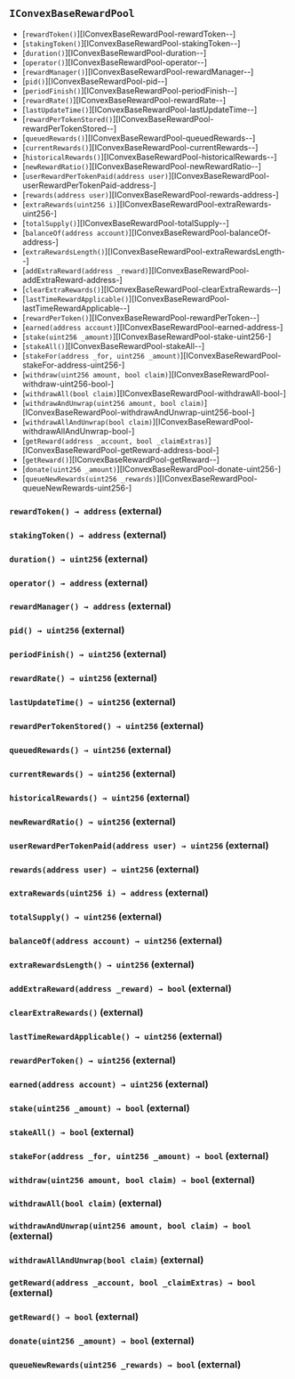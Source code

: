 ## <span id="IConvexBaseRewardPool"></span> `IConvexBaseRewardPool`



- [`rewardToken()`][IConvexBaseRewardPool-rewardToken--]
- [`stakingToken()`][IConvexBaseRewardPool-stakingToken--]
- [`duration()`][IConvexBaseRewardPool-duration--]
- [`operator()`][IConvexBaseRewardPool-operator--]
- [`rewardManager()`][IConvexBaseRewardPool-rewardManager--]
- [`pid()`][IConvexBaseRewardPool-pid--]
- [`periodFinish()`][IConvexBaseRewardPool-periodFinish--]
- [`rewardRate()`][IConvexBaseRewardPool-rewardRate--]
- [`lastUpdateTime()`][IConvexBaseRewardPool-lastUpdateTime--]
- [`rewardPerTokenStored()`][IConvexBaseRewardPool-rewardPerTokenStored--]
- [`queuedRewards()`][IConvexBaseRewardPool-queuedRewards--]
- [`currentRewards()`][IConvexBaseRewardPool-currentRewards--]
- [`historicalRewards()`][IConvexBaseRewardPool-historicalRewards--]
- [`newRewardRatio()`][IConvexBaseRewardPool-newRewardRatio--]
- [`userRewardPerTokenPaid(address user)`][IConvexBaseRewardPool-userRewardPerTokenPaid-address-]
- [`rewards(address user)`][IConvexBaseRewardPool-rewards-address-]
- [`extraRewards(uint256 i)`][IConvexBaseRewardPool-extraRewards-uint256-]
- [`totalSupply()`][IConvexBaseRewardPool-totalSupply--]
- [`balanceOf(address account)`][IConvexBaseRewardPool-balanceOf-address-]
- [`extraRewardsLength()`][IConvexBaseRewardPool-extraRewardsLength--]
- [`addExtraReward(address _reward)`][IConvexBaseRewardPool-addExtraReward-address-]
- [`clearExtraRewards()`][IConvexBaseRewardPool-clearExtraRewards--]
- [`lastTimeRewardApplicable()`][IConvexBaseRewardPool-lastTimeRewardApplicable--]
- [`rewardPerToken()`][IConvexBaseRewardPool-rewardPerToken--]
- [`earned(address account)`][IConvexBaseRewardPool-earned-address-]
- [`stake(uint256 _amount)`][IConvexBaseRewardPool-stake-uint256-]
- [`stakeAll()`][IConvexBaseRewardPool-stakeAll--]
- [`stakeFor(address _for, uint256 _amount)`][IConvexBaseRewardPool-stakeFor-address-uint256-]
- [`withdraw(uint256 amount, bool claim)`][IConvexBaseRewardPool-withdraw-uint256-bool-]
- [`withdrawAll(bool claim)`][IConvexBaseRewardPool-withdrawAll-bool-]
- [`withdrawAndUnwrap(uint256 amount, bool claim)`][IConvexBaseRewardPool-withdrawAndUnwrap-uint256-bool-]
- [`withdrawAllAndUnwrap(bool claim)`][IConvexBaseRewardPool-withdrawAllAndUnwrap-bool-]
- [`getReward(address _account, bool _claimExtras)`][IConvexBaseRewardPool-getReward-address-bool-]
- [`getReward()`][IConvexBaseRewardPool-getReward--]
- [`donate(uint256 _amount)`][IConvexBaseRewardPool-donate-uint256-]
- [`queueNewRewards(uint256 _rewards)`][IConvexBaseRewardPool-queueNewRewards-uint256-]
### <span id="IConvexBaseRewardPool-rewardToken--"></span> `rewardToken() → address` (external)



### <span id="IConvexBaseRewardPool-stakingToken--"></span> `stakingToken() → address` (external)



### <span id="IConvexBaseRewardPool-duration--"></span> `duration() → uint256` (external)



### <span id="IConvexBaseRewardPool-operator--"></span> `operator() → address` (external)



### <span id="IConvexBaseRewardPool-rewardManager--"></span> `rewardManager() → address` (external)



### <span id="IConvexBaseRewardPool-pid--"></span> `pid() → uint256` (external)



### <span id="IConvexBaseRewardPool-periodFinish--"></span> `periodFinish() → uint256` (external)



### <span id="IConvexBaseRewardPool-rewardRate--"></span> `rewardRate() → uint256` (external)



### <span id="IConvexBaseRewardPool-lastUpdateTime--"></span> `lastUpdateTime() → uint256` (external)



### <span id="IConvexBaseRewardPool-rewardPerTokenStored--"></span> `rewardPerTokenStored() → uint256` (external)



### <span id="IConvexBaseRewardPool-queuedRewards--"></span> `queuedRewards() → uint256` (external)



### <span id="IConvexBaseRewardPool-currentRewards--"></span> `currentRewards() → uint256` (external)



### <span id="IConvexBaseRewardPool-historicalRewards--"></span> `historicalRewards() → uint256` (external)



### <span id="IConvexBaseRewardPool-newRewardRatio--"></span> `newRewardRatio() → uint256` (external)



### <span id="IConvexBaseRewardPool-userRewardPerTokenPaid-address-"></span> `userRewardPerTokenPaid(address user) → uint256` (external)



### <span id="IConvexBaseRewardPool-rewards-address-"></span> `rewards(address user) → uint256` (external)



### <span id="IConvexBaseRewardPool-extraRewards-uint256-"></span> `extraRewards(uint256 i) → address` (external)



### <span id="IConvexBaseRewardPool-totalSupply--"></span> `totalSupply() → uint256` (external)



### <span id="IConvexBaseRewardPool-balanceOf-address-"></span> `balanceOf(address account) → uint256` (external)



### <span id="IConvexBaseRewardPool-extraRewardsLength--"></span> `extraRewardsLength() → uint256` (external)



### <span id="IConvexBaseRewardPool-addExtraReward-address-"></span> `addExtraReward(address _reward) → bool` (external)



### <span id="IConvexBaseRewardPool-clearExtraRewards--"></span> `clearExtraRewards()` (external)



### <span id="IConvexBaseRewardPool-lastTimeRewardApplicable--"></span> `lastTimeRewardApplicable() → uint256` (external)



### <span id="IConvexBaseRewardPool-rewardPerToken--"></span> `rewardPerToken() → uint256` (external)



### <span id="IConvexBaseRewardPool-earned-address-"></span> `earned(address account) → uint256` (external)



### <span id="IConvexBaseRewardPool-stake-uint256-"></span> `stake(uint256 _amount) → bool` (external)



### <span id="IConvexBaseRewardPool-stakeAll--"></span> `stakeAll() → bool` (external)



### <span id="IConvexBaseRewardPool-stakeFor-address-uint256-"></span> `stakeFor(address _for, uint256 _amount) → bool` (external)



### <span id="IConvexBaseRewardPool-withdraw-uint256-bool-"></span> `withdraw(uint256 amount, bool claim) → bool` (external)



### <span id="IConvexBaseRewardPool-withdrawAll-bool-"></span> `withdrawAll(bool claim)` (external)



### <span id="IConvexBaseRewardPool-withdrawAndUnwrap-uint256-bool-"></span> `withdrawAndUnwrap(uint256 amount, bool claim) → bool` (external)



### <span id="IConvexBaseRewardPool-withdrawAllAndUnwrap-bool-"></span> `withdrawAllAndUnwrap(bool claim)` (external)



### <span id="IConvexBaseRewardPool-getReward-address-bool-"></span> `getReward(address _account, bool _claimExtras) → bool` (external)



### <span id="IConvexBaseRewardPool-getReward--"></span> `getReward() → bool` (external)



### <span id="IConvexBaseRewardPool-donate-uint256-"></span> `donate(uint256 _amount) → bool` (external)



### <span id="IConvexBaseRewardPool-queueNewRewards-uint256-"></span> `queueNewRewards(uint256 _rewards) → bool` (external)



